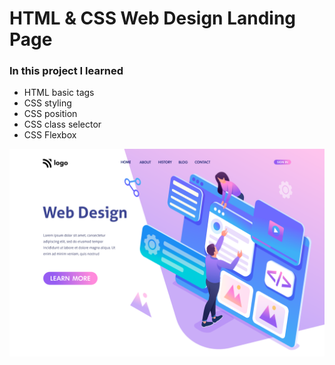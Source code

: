 # HTML & CSS Web Design Landing Page

### In this project I learned

- HTML basic tags
- CSS styling
- CSS position
- CSS class selector
- CSS Flexbox

![demo image](./images/8.png)
